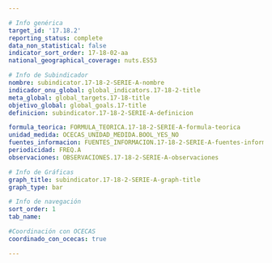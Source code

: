 ```yaml
---

# Info genérica
target_id: '17.18.2'
reporting_status: complete
data_non_statistical: false
indicator_sort_order: 17-18-02-aa
national_geographical_coverage: nuts.ES53

# Info de Subindicador
nombre: subindicator.17-18-2-SERIE-A-nombre
indicador_onu_global: global_indicators.17-18-2-title
meta_global: global_targets.17-18-title
objetivo_global: global_goals.17-title
definicion: subindicator.17-18-2-SERIE-A-definicion

formula_teorica: FORMULA_TEORICA.17-18-2-SERIE-A-formula-teorica
unidad_medida: OCECAS_UNIDAD_MEDIDA.BOOL_YES_NO
fuentes_informacion: FUENTES_INFORMACION.17-18-2-SERIE-A-fuentes-informacion
periodicidad: FREQ.A
observaciones: OBSERVACIONES.17-18-2-SERIE-A-observaciones

# Info de Gráficas
graph_title: subindicator.17-18-2-SERIE-A-graph-title
graph_type: bar

# Info de navegación
sort_order: 1
tab_name:

#Coordinación con OCECAS
coordinado_con_ocecas: true

---
```


